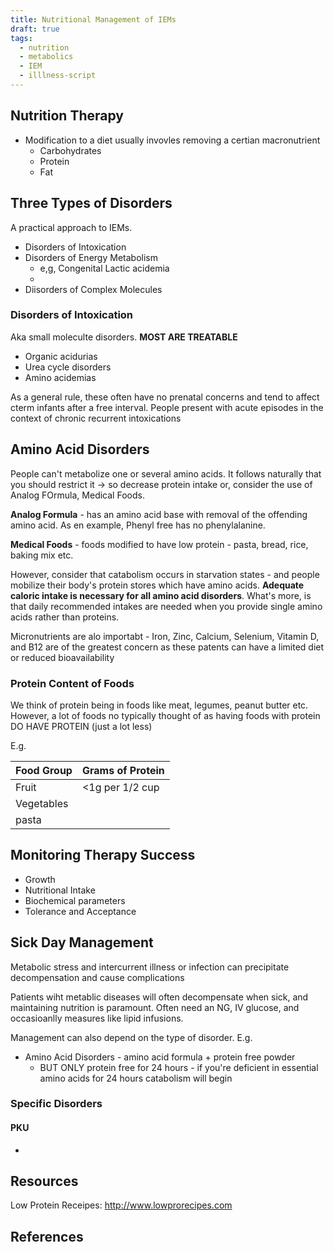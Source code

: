 ```yaml
---
title: Nutritional Management of IEMs
draft: true
tags:
  - nutrition
  - metabolics
  - IEM
  - illlness-script
---
```

## Nutrition Therapy
- Modification to a diet usually invovles removing a certian macronutrient
	- Carbohydrates
	- Protein
	- Fat
## Three Types of Disorders
A practical approach to IEMs.
- Disorders of Intoxication
- Disorders of Energy Metabolism
	- e,g, Congenital Lactic acidemia
	- 
- Diisorders of Complex Molecules

### Disorders of Intoxication
Aka small moleculte disorders. **MOST ARE TREATABLE**
- Organic acidurias
- Urea cycle disorders
- Amino acidemias

As a general rule, these often have no prenatal concerns and tend to affect cterm infants after a free interval. People present with acute episodes in the context of chronic recurrent intoxications
## Amino Acid Disorders
People can't metabolize one or several amino acids. It follows naturally that you should restrict it -> so decrease protein intake or, consider the use of Analog FOrmula, Medical Foods.

**Analog Formula** - has an amino acid base with removal of the offending amino acid. As en example, Phenyl free has no phenylalanine.

**Medical Foods** - foods modified to have low protein - pasta, bread, rice, baking mix etc.

However, consider that catabolism occurs in starvation states - and people mobilize their body's protein stores which have amino acids. **Adequate caloric intake is necessary for all amino acid disorders**. What's more, is that daily recommended intakes are needed when you provide single amino acids rather than proteins. 

Micronutrients are alo importabt - Iron, Zinc, Calcium, Selenium, Vitamin D, and B12 are of the greatest concern as these patents can have a limited diet or reduced bioavailability


### Protein Content of Foods
We think of protein being in foods like meat, legumes, peanut butter etc. However, a lot of foods no typically thought of as having foods with protein DO HAVE PROTEIN (just a lot less)

E.g.


| Food Group | Grams of Protein |
| ---------- | ---------------- |
| Fruit      | <1g per 1/2 cup  |
| Vegetables |                  |
| pasta      |                  |

## Monitoring Therapy Success
- Growth
- Nutritional Intake
- Biochemical parameters
- Tolerance and Acceptance

## Sick Day Management
Metabolic stress and intercurrent illness or infection can precipitate decompensation and cause complications

Patients wiht metablic diseases will often decompensate when sick, and maintaining nutrition is paramount. Often need an NG, IV glucose, and occasioanlly measures like lipid infusions.

Management can also depend on the type of disorder.
E.g.
- Amino Acid Disorders - amino acid formula + protein free powder
	- BUT ONLY protein free for 24 hours - if you're deficient in essential amino acids for 24 hours catabolism will begin


### Specific Disorders
#### PKU
- 


## Resources
Low Protein Receipes: http://www.lowprorecipes.com

## References